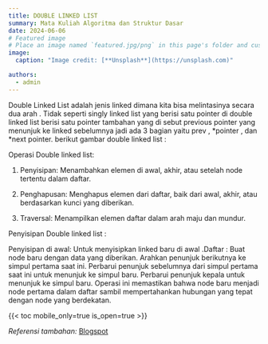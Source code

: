 ```yaml
---
title: DOUBLE LINKED LIST
summary: Mata Kuliah Algoritma dan Struktur Dasar
date: 2024-06-06
# Featured image
# Place an image named `featured.jpg/png` in this page's folder and customize its options here.
image:
  caption: "Image credit: [**Unsplash**](https://unsplash.com)"

authors:
  - admin
---
```


Double Linked List adalah jenis linked dimana kita bisa melintasinya secara dua arah . Tidak seperti singly linked list yang berisi satu pointer di double linked list berisi satu pointer tambahan yang di sebut previous pointer yang menunjuk ke linked sebelumnya jadi ada 3 bagian yaitu prev , *pointer , dan *next pointer. berikut gambar double linked list :

Operasi Double linked list:

1. Penyisipan: Menambahkan elemen di awal, akhir, atau setelah node tertentu dalam daftar.

2. Penghapusan: Menghapus elemen dari daftar, baik dari awal, akhir, atau berdasarkan kunci yang diberikan.

3. Traversal: Menampilkan elemen daftar dalam arah maju dan mundur.

Penyisipan Double linked list :

Penyisipan di awal: Untuk menyisipkan linked baru di awal .Daftar : Buat node baru dengan data yang diberikan. Arahkan penunjuk berikutnya ke simpul pertama saat ini. Perbarui penunjuk sebelumnya dari simpul pertama saat ini untuk menunjuk ke simpul baru. Perbarui penunjuk kepala untuk menunjuk ke simpul baru. Operasi ini memastikan bahwa node baru menjadi node pertama dalam daftar sambil mempertahankan hubungan yang tepat dengan node yang berdekatan.

{{< toc mobile_only=true is_open=true >}}

_Referensi tambahan:_ [Blogspot](https://annisanch.blogspot.com)
